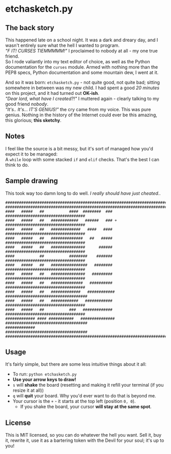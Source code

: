 etchasketch.py
==============

The back story
-------------

This happened late on a school night. It was a dark and dreary day, and I wasn't entirely sure what the hell I wanted to program.  
_"F IT! CURSES TIEMMMMM!"_ I proclaimed to nobody at all - my one true friend.  
So I rode valiantly into my text editor of choice, as well as the Python documentation for the `curses` module.
Armed with nothing more than the PEP8 specs, Python documentation and some mountain dew, I went at it.  

And so it was born: `etchasketch.py` - not quite good, not quite bad; sitting somewhere in between was my new child. I had spent a good _20 minutes_ on this project, and it had turned out __OK-ish__.  
_"Dear lord, what have I created?!"_ I muttered again - clearly talking to my good friend _nobody_.  
_"It's.. It's... IT'S GENIUS!"_ the cry came from my voice. This was pure genius. Nothing in the history of the Internet could ever be this amazing, this glorious; __this sketchy__.

Notes
-----

I feel like the source is a bit messy, but it's sort of managed how you'd expect it to be managed:  
A `while` loop with some stacked `if` and `elif` checks. That's the best I can think to do.

Sample drawing
--------------

This took way too damn long to do well. _I really should have just cheated.._
```
#####################################################################################
#####################################################################################
####   #####   ##           ####  ########  ###   ###################################
####   #####   ##   ############   ######   ### + ###################################
####   #####   ##   #############   ####   ####   ###################################
####   #####   ##   ##############   ##   #####   ###################################
####   #####   ##   ###############      ######   ###################################
####           ##           ########    #######   ###################################
####   #####   ##   ################   ########   ###################################
####   #####   ##   ###############   #########   ###################################
####   #####   ##   ##############   ##########   ###################################
####   #####   ##   #############   ############ ####################################
####   #####   ##   ############   ############   ###################################
####   #####   ##           ###   #############   ###################################
############# #### ###########   ############### ####################################
#############                                    ####################################
#####################################################################################
```

Usage
-----

It's fairly simple, but there are some less intuitive things about it all:

+ To run: `python etchasketch.py`
+ __Use your arrow keys to draw!__
+ `s` will __shake__ the board (resetting and making it refill your terminal (if you resize it at all))
+ `q` will __quit__ your board. Why you'd ever want to do that is beyond me.
+ Your cursor is the `+` - it starts at the top left (position `0, 0`).
    + If you shake the board, your cursor __will stay at the same spot__.

License
-------

This is MIT licensed, so you can do whatever the hell you want. Sell it, buy it, rewrite it, use it as a bartering token with the Devil for your soul; it's up to you!
